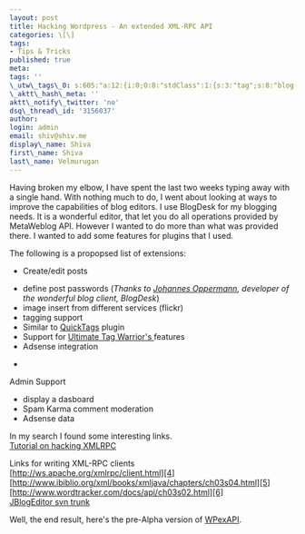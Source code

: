 ```yaml
---
layout: post
title: Hacking Wordpress - An extended XML-RPC API
categories: \[\]
tags:
- Tips & Tricks
published: true
meta:
tags: ''
\_utw\_tags\_0: s:605:"a:12:{i:0;O:8:"stdClass":1:{s:3:"tag";s:8:"blog-API";}i:1;O:8:"stdClass":1:{s:3:"tag";s:11:"blog-client";}i:2;O:8:"stdClass":1:{s:3:"tag";s:11:"Development";}i:3;O:8:"stdClass":1:{s:3:"tag";s:4:"Java";}i:4;O:8:"stdClass":1:{s:3:"tag";s:6:"Others";}i:5;O:8:"stdClass":1:{s:3:"tag";s:15:"Random-Thoughts";}i:6;O:8:"stdClass":1:{s:3:"tag";s:13:"Tips-n-Tricks";}i:7;O:8:"stdClass":1:{s:3:"tag";s:3:"Web";}i:8;O:8:"stdClass":1:{s:3:"tag";s:9:"wordpress";}i:9;O:8:"stdClass":1:{s:3:"tag";s:17:"wordpress-plugins";}i:10;O:8:"stdClass":1:{s:3:"tag";s:7:"WPexAPI";}i:11;O:8:"stdClass":1:{s:3:"tag";s:7:"xml\_rpc";}}";
\_aktt\_hash\_meta: ''
aktt\_notify\_twitter: 'no'
dsq\_thread\_id: '3156037'
author:
login: admin
email: shiv@shiv.me
display\_name: Shiva
first\_name: Shiva
last\_name: Velmurugan
---
```


Having broken my elbow, I have spent the last two weeks typing away with a single hand. With nothing much to do, I went about looking at ways to improve the capabilities of blog editors. I use BlogDesk for my blogging needs. It is a wonderful editor, that let you do all operations provided by MetaWeblog API. However I wanted to do more than what was provided there. I wanted to add some features for plugins that I used.

The following is a propopsed list of extensions:

* Create/edit posts  
- define post passwords (_Thanks to [Johannes Oppermann][0], developer of the wonderful blog client, BlogDesk_[)][0]  
- image insert from different services (flickr)  
- tagging support  
- Similar to [QuickTags][1] plugin  
- Support for [Ultimate Tag Warrior's ][2] features  
- Adsense integration
* 
Admin Support  
- display a dasboard  
- Spam Karma comment moderation  
- Adsense data

In my search I found some interesting links.  
[Tutorial on hacking XMLRPC][3]

Links for writing XML-RPC clients  
[http://ws.apache.org/xmlrpc/client.html][4]  
[http://www.ibiblio.org/xml/books/xmljava/chapters/ch03s04.html][5]  
[http://www.wordtracker.com/docs/api/ch03s02.html][6]  
[JBlogEditor svn trunk][7]

Well, the end result, here's the pre-Alpha version of [WPexAPI][8].


[0]: http://www.blogdesk.org/en/index.htm
[1]: http://redalt.com/wiki/Comment+Quicktags
[2]: http://www.neato.co.nz/ultimate-tag-warrior/
[3]: http://blog.circlesixdesign.com/2006/10/01/hacking-xmlrpc-wordpress-and-textmate/
[4]: http://ws.apache.org/xmlrpc/client.html
[5]: http://www.ibiblio.org/xml/books/xmljava/chapters/ch03s04.html
[6]: http://www.wordtracker.com/docs/api/ch03s02.html
[7]: http://jblogeditor.svn.sourceforge.net/viewvc/jblogeditor/trunk/main/src/com/chimshaw/jblogeditor/metaweblog/MetaWeblogBlog.java?revision=4&view=markup
[8]: http://shvelmur.com/downloads/code/WPexAPI/xmlrpc.php.txt